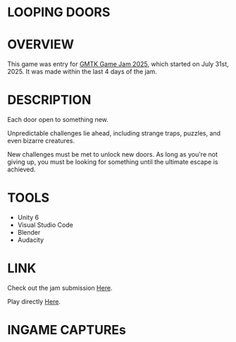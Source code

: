 # LOOPING DOORS
# OVERVIEW
This game was entry for [GMTK Game Jam 2025](https://itch.io/jam/gmtk-2025), which started on July 31st, 2025. It was made within the last 4 days of the jam.

# DESCRIPTION
Each door open to something new.

Unpredictable challenges lie ahead, including strange traps, puzzles, and even bizarre creatures.

New challenges must be met to unlock new doors. As long as you're not giving up, you must be looking for something until the ultimate escape is achieved.
# TOOLS
- Unity 6
- Visual Studio Code
- Blender
- Audacity
# LINK
Check out the jam submission [Here](https://itch.io/jam/gmtk-2025/rate/3780267).

Play directly [Here](https://fuoken.itch.io/looping-doors).
# INGAME CAPTUREs
